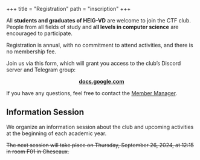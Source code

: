 +++
title = "Registration"
path = "inscription"
+++

All **students and graduates of HEIG-VD** are welcome to join the CTF club. People from all fields of study and **all levels in computer science** are encouraged to participate.

Registration is annual, with no commitment to attend activities, and there is no membership fee.

Join us via this form, which will grant you access to the club’s Discord server and Telegram group:

<p align="center">
<a target="_blank" href="https://docs.google.com/forms/d/e/1FAIpQLSdQ3DWtiLpi9OEljdBpNflYOw4kBDGMT1cAW-Gn4Feg8isLUA/viewform?usp=sf_link" class="btn btn-primary"><b>docs.google.com</b></a>
</p>

If you have any questions, feel free to contact the [Member Manager](@/pages/contact.md).

## Information Session

We organize an information session about the club and upcoming activities at the beginning of each academic year.

~~The next session will take place on Thursday, September 26, 2024, at 12:15 in room F01 in Cheseaux.~~
